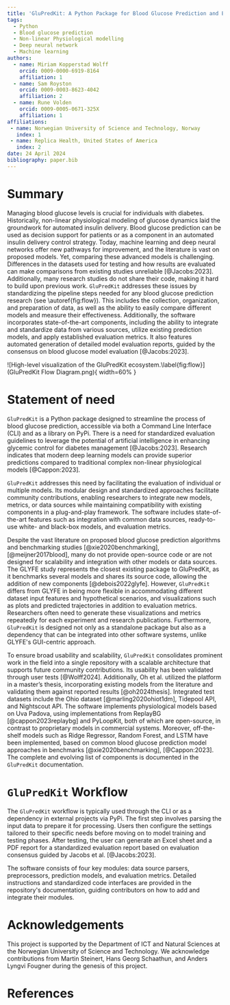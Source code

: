 ```yaml
---
title: 'GluPredKit: A Python Package for Blood Glucose Prediction and Evaluation'
tags:
  - Python
  - Blood glucose prediction
  - Non-linear Physiological modelling
  - Deep neural network
  - Machine learning
authors:
  - name: Miriam Kopperstad Wolff
    orcid: 0009-0000-6919-8164
    affiliation: 1 
  - name: Sam Royston
    orcid: 0009-0003-8623-4042
    affiliation: 2
  - name: Rune Volden
    orcid: 0009-0005-0671-325X
    affiliation: 1
affiliations:
 - name: Norwegian University of Science and Technology, Norway
   index: 1
 - name: Replica Health, United States of America
   index: 2
date: 24 April 2024
bibliography: paper.bib
---
```


# Summary

Managing blood glucose levels is crucial for individuals with diabetes. Historically, non-linear physiological modeling of glucose dynamics laid the groundwork for automated insulin delivery. Blood glucose prediction can be used as decision support for patients or as a component in an automated insulin delivery control strategy. Today, machine learning and deep neural networks offer new pathways for improvement, and the literature is vast on proposed models. Yet, comparing these advanced models is challenging. Differences in the datasets used for testing and how results are evaluated can make comparisons from existing studies unreliable [@Jacobs:2023]. Additionally, many research studies do not share their code, making it hard to build upon previous work. `GluPredKit` addresses these issues by standardizing the pipeline steps needed for any blood glucose prediction research (see \autoref{fig:flow}). This includes the collection, organization, and preparation of data, as well as the ability to easily compare different models and measure their effectiveness. Additionally, the software incorporates state-of-the-art components, including the ability to integrate and standardize data from various sources, utilize existing prediction models, and apply established evaluation metrics. It also features automated generation of detailed model evaluation reports, guided by the consensus on blood glucose model evaluation [@Jacobs:2023].


![High-level visualization of the GluPredKit ecosystem.\label{fig:flow}](GluPredKit Flow Diagram.png){ width=60% }


# Statement of need


`GluPredKit` is a Python package designed to streamline the process of blood glucose prediction, accessible via both a Command Line Interface (CLI) and as a library on PyPi. There is a need for standardized evaluation guidelines to leverage the potential of artificial intelligence in enhancing glycemic control for diabetes management [@Jacobs:2023]. Research indicates that modern deep learning models can provide superior predictions compared to traditional complex non-linear physiological models [@Cappon:2023].

`GluPredKit` addresses this need by facilitating the evaluation of individual or multiple models. Its modular design and standardized approaches facilitate community contributions, enabling researchers to integrate new models, metrics, or data sources while maintaining compatibility with existing components in a plug-and-play framework. The software includes state-of-the-art features such as integration with common data sources, ready-to-use white- and black-box models, and evaluation metrics. 

Despite the vast literature on proposed blood glucose prediction algorithms and benchmarking studies [@xie2020benchmarking], [@meijner2017blood], many do not provide open-source code or are not designed for scalability and integration with other models or data sources. The GLYFE study represents the closest existing package to GluPredKit, as it benchmarks several models and shares its source code, allowing the addition of new components [@debois2022glyfe]. However, `GluPredKit` differs from GLYFE in being more flexible in accommodating different dataset input features and hypothetical scenarios, and visualizations such as plots and predicted trajectories in addition to evaluation metrics. Researchers often need to generate these visualizations and metrics repeatedly for each experiment and research publications. Furthermore, `GluPredKit` is designed not only as a standalone package but also as a dependency that can be integrated into other software systems, unlike GLYFE's GUI-centric approach.

To ensure broad usability and scalability, `GluPredKit` consolidates prominent work in the field into a single repository with a scalable architecture that supports future community contributions. Its usability has been validated through user tests [@Wolff2024]. Additionally, Oh et al. utilized the platform in a master’s thesis, incorporating existing models from the literature and validating them against reported results [@oh2024thesis]. Integrated test datasets include the Ohio dataset [@marling2020ohiot1dm], Tidepool API, and Nightscout API. The software implements physiological models based on Uva Padova, using implementations from ReplayBG [@cappon2023replaybg] and PyLoopKit, both of which are open-source, in contrast to proprietary models in commercial systems. Moreover, off-the-shelf models such as Ridge Regressor, Random Forest, and LSTM have been implemented, based on common blood glucose prediction model approaches in benchmarks [@xie2020benchmarking], [@Cappon:2023]. The complete and evolving list of components is documented in the `GluPredKit` documentation.




# `GluPredKit` Workflow

The `GluPredKit` workflow is typically used through the CLI or as a dependency in external projects via PyPi. The first step involves parsing the input data to prepare it for processing. Users then configure the settings tailored to their specific needs before moving on to model training and testing phases. After testing, the user can generate an Excel sheet and a PDF report for a standardized evaluation report based on evaluation consensus guided by Jacobs et al. [@Jacobs:2023]. 


The software consists of four key modules: data source parsers, preprocessors, prediction models, and evaluation metrics. Detailed instructions and standardized code interfaces are provided in the repository's documentation, guiding contributors on how to add and integrate their modules.






# Acknowledgements

This project is supported by the Department of ICT and Natural Sciences at the Norwegian University of Science and Technology. We acknowledge contributions from Martin Steinert, Hans Georg Schaathun, and Anders Lyngvi Fougner during the genesis of this project. 


# References








